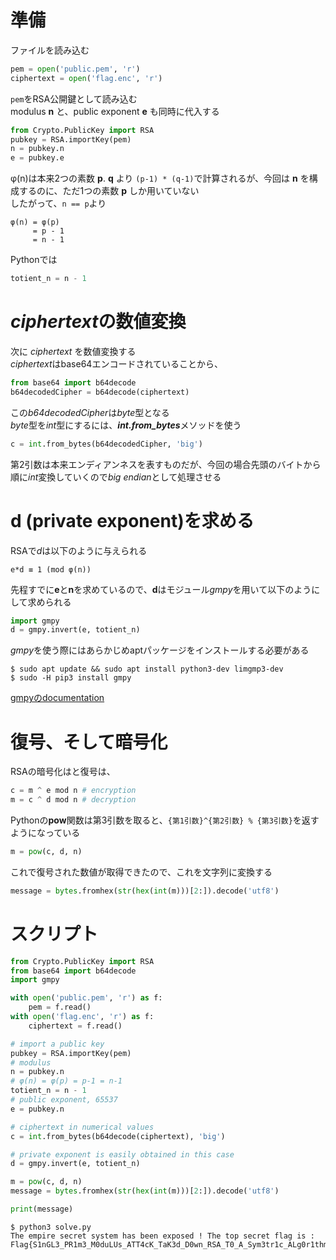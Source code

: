 <!-- TITLE: Rsa Worst Joke -->
<!-- SUBTITLE: A quick summary of Rsa Worst Joke -->

# 準備

ファイルを読み込む

```python
pem = open('public.pem', 'r')
ciphertext = open('flag.enc', 'r')
```

`pem`をRSA公開鍵として読み込む  
modulus **n** と、public exponent **e** も同時に代入する

```python
from Crypto.PublicKey import RSA
pubkey = RSA.importKey(pem)
n = pubkey.n
e = pubkey.e
```


φ(n)は本来2つの素数 **p**. **q** より `(p-1) * (q-1)`で計算されるが、今回は **n** を構成するのに、ただ1つの素数 **p** しか用いていない  
したがって、` n == p `より
```
φ(n) = φ(p)
     = p - 1
     = n - 1
```

Pythonでは

```python
totient_n = n - 1
```

# *ciphertext*の数値変換
次に *ciphertext* を数値変換する  
*ciphertext*はbase64エンコードされていることから、

```python
from base64 import b64decode
b64decodedCipher = b64decode(ciphertext)
```

この*b64decodedCipher*は*byte*型となる  
*byte*型を*int*型にするには、***int.from_bytes***メソッドを使う

```python
c = int.from_bytes(b64decodedCipher, 'big')
```

第2引数は本来エンディアンネスを表すものだが、今回の場合先頭のバイトから順に*int*変換していくので*big endian*として処理させる

# d (private exponent)を求める

RSAで*d*は以下のように与えられる


```
e*d ≡ 1 (mod φ(n))
```

先程すでに**e**と**n**を求めているので、**d**はモジュール*gmpy*を用いて以下のようにして求められる

```python 
import gmpy
d = gmpy.invert(e, totient_n)
```


*gmpy*を使う際にはあらかじめaptパッケージをインストールする必要がある

```shell
$ sudo apt update && sudo apt install python3-dev limgmp3-dev
$ sudo -H pip3 install gmpy
```

<a href=https://code.google.com/p/gmpy/source/browse/trunk/doc/gmpydoc.txt>gmpyのdocumentation</a>


# 復号、そして暗号化

RSAの暗号化はと復号は、

```python
c = m ^ e mod n # encryption
m = c ^ d mod n # decryption
```

Pythonの**pow**関数は第3引数を取ると、`{第1引数}^{第2引数} % {第3引数}`を返すようになっている

```python
m = pow(c, d, n)
```

これで復号された数値が取得できたので、これを文字列に変換する

```python
message = bytes.fromhex(str(hex(int(m)))[2:]).decode('utf8')
```

# スクリプト

```python
from Crypto.PublicKey import RSA
from base64 import b64decode
import gmpy

with open('public.pem', 'r') as f:
    pem = f.read()
with open('flag.enc', 'r') as f:
    ciphertext = f.read()

# import a public key
pubkey = RSA.importKey(pem)
# modulus 
n = pubkey.n
# φ(n) = φ(p) = p-1 = n-1
totient_n = n - 1
# public exponent, 65537
e = pubkey.n

# ciphertext in numerical values
c = int.from_bytes(b64decode(ciphertext), 'big')

# private exponent is easily obtained in this case
d = gmpy.invert(e, totient_n)

m = pow(c, d, n)
message = bytes.fromhex(str(hex(int(m)))[2:]).decode('utf8')

print(message)
```

```shell
$ python3 solve.py
The empire secret system has been exposed ! The top secret flag is : Flag{S1nGL3_PR1m3_M0duLUs_ATT4cK_TaK3d_D0wn_RSA_T0_A_Sym3tr1c_ALg0r1thm}
```
